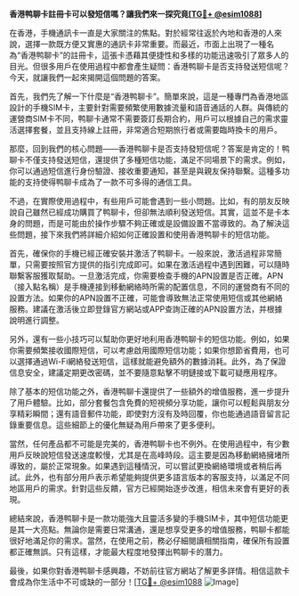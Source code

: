 **香港鸭聊卡註冊卡可以發短信嗎？讓我們來一探究竟[[TG💪+ @esim1088](https://t.me/s/esim1088)]**

在香港，手機通訊卡一直是大家關注的焦點。對於經常往返於內地和香港的人來說，選擇一款既方便又實惠的通訊卡非常重要。而最近，市面上出現了一種名為“香港鸭聊卡”的註冊卡，這張卡憑藉其便捷性和多樣的功能迅速吸引了眾多人的目光。但很多用戶在使用過程中都會產生疑問：香港鸭聊卡是否支持發送短信呢？今天，就讓我們一起來揭開這個問題的答案。

首先，我們先了解一下什麼是“香港鸭聊卡”。簡單來說，這是一種專門為香港地區設計的手機SIM卡，主要針對需要頻繁使用數據流量和語音通話的人群。與傳統的運營商SIM卡不同，鸭聊卡通常不需要簽訂長期合約，用戶可以根據自己的需求靈活選擇套餐，並且支持線上註冊，非常適合短期旅行者或需要臨時換卡的用戶。

那麼，回到我們的核心問題——香港鸭聊卡是否支持發短信呢？答案是肯定的！鸭聊卡不僅支持發送短信，還提供了多種短信功能，滿足不同場景下的需求。例如，你可以通過短信進行身份驗證、接收重要通知，甚至是與親友保持聯繫。這種多功能的支持使得鸭聊卡成為了一款不可多得的通信工具。

不過，在實際使用過程中，有些用戶可能會遇到一些小問題。比如，有的朋友反映說自己雖然已經成功購買了鸭聊卡，但卻無法順利發送短信。其實，這並不是卡本身的問題，而是可能由於操作步驟不夠正確或是設備設置不當導致的。為了解決這些問題，接下來我們將詳細介紹如何正確設置和使用香港鸭聊卡的短信功能。

首先，確保你的手機已經正確安裝并激活了鸭聊卡。一般來說，激活過程非常簡單，只需要按照官方提供的指引完成即可。如果在激活過程中遇到困難，可以隨時聯繫客服獲取幫助。一旦激活完成，你需要檢查手機的APN設置是否正確。APN（接入點名稱）是手機連接到移動網絡時所需的配置信息，不同的運營商有不同的設置方法。如果你的APN設置不正確，可能會導致無法正常使用短信或其他網絡服務。建議在激活後立即登錄官方網站或APP查詢正確的APN設置方法，并根據說明進行調整。

另外，還有一些小技巧可以幫助你更好地利用香港鸭聊卡的短信功能。例如，如果你需要頻繁接收國際短信，可以考慮啟用國際短信功能；如果你想節省費用，也可以選擇通過Wi-Fi網絡發送短信，這樣就能避免額外的數據消耗。此外，為了保證信息安全，建議定期更改密碼，並不要隨意點擊不明鏈接或下載可疑應用程序。

除了基本的短信功能之外，香港鸭聊卡還提供了一些額外的增值服務，進一步提升了用戶體驗。比如，部分套餐包含免費的短視頻分享功能，讓你可以輕鬆與朋友分享精彩瞬間；還有語音郵件功能，即使對方沒有及時回覆，你也能通過語音留言記錄重要信息。這些細節上的優化無疑為用戶帶來了更多便利。

當然，任何產品都不可能是完美的，香港鸭聊卡也不例外。在使用過程中，有少數用戶反映說短信發送速度較慢，尤其是在高峰時段。這主要是因為移動網絡擁堵所導致的，屬於正常現象。如果遇到這種情況，可以嘗試更換網絡環境或者稍后再試。此外，也有部分用戶表示希望能夠提供更多語言版本的客服支持，以滿足不同地區用戶的需求。針對這些反饋，官方已經開始逐步改進，相信未來會有更好的表現。

總結來說，香港鸭聊卡是一款功能強大且靈活多變的手機SIM卡，其中短信功能更是其一大亮點。無論你是需要日常溝通，還是想享受更多的增值服務，鸭聊卡都能很好地滿足你的需求。當然，在使用之前，務必仔細閱讀相關指南，確保所有設置都正確無誤。只有這樣，才能最大程度地發揮出鸭聊卡的潛力。

最後，如果你對香港鸭聊卡感興趣，不妨前往官方網站了解更多詳情。相信這款卡會成為你生活中不可或缺的一部分！[[TG💪+ @esim1088](https://t.me/s/esim1088) ![Image](https://i.postimg.cc/4NQfJmqS/Snipaste-2025-05-13-00-14-12.png)]
